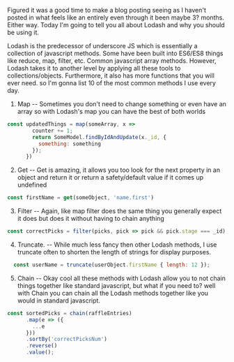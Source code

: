 Figured it was a good time to make a blog posting seeing as I haven't posted in what feels like an entirely even through it been maybe 3? months. Either way. Today I'm going to tell you all about Lodash and why you should be using it. 

Lodash is the predecessor of underscore JS which is essentially a collection of javascript methods. Some have been built into ES6/ES8 things like reduce, map, filter, etc. Common javascript array methods. However, Lodash takes it to another level by applying all these tools to collections/objects. Furthermore, it also has more functions that you will ever need. so I'm gonna list 10 of the most common methods I use every day.

1. Map -- Sometimes you don't need to change something or even have an array so with Lodash's map you can have the best of both worlds
```javascript
const updatedThings = map(someArray, x =>  
        counter += 1;
        return SomeModel.findByIdAndUpdate(x._id, {
          something: something
        });
      })
```

2. Get -- Get is amazing, it allows you too look for the next property in an object and return it or return a safety/default value if it comes up undefined

```javascript
const firstName = get(someObject, 'name.first')
```

3. Filter -- Again, like map filter does the same thing you generally expect it does but does it without having to chain anything

```javascript
const correctPicks = filter(picks, pick => pick && pick.stage === _id);
```

4. Truncate. -- While much less fancy then other Lodash methods, I use truncate often to shorten the length of strings for display purposes. 

```javascript
  const userName = truncate(userObject.firstName { length: 12 });

```

5. Chain -- Okay cool all these methods with Lodash allow you to not chain things together like standard javascript, but what if you need to? well with Chain you can chain all the Lodash methods together like you would in standard javascript. 

```javascript
const sortedPicks = chain(raffleEntries)
      .map(e => ({
        ...e
      }))
      .sortBy('correctPicksNum')
      .reverse()
      .value();
```